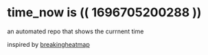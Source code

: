 # time_now is (( 1696705200288 ))

an automated repo that shows the currnent time

inspired by [breakingheatmap](https://github.com/breakingheatmap/breakingheatmap)